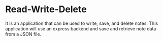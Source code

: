 # Read-Write-Delete
It is an application that can be used to write, save, and delete notes. This application will use an express backend and save and retrieve note data from a JSON file.
